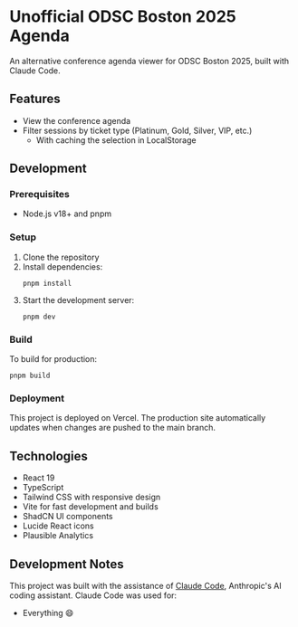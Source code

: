# Unofficial ODSC Boston 2025 Agenda

An alternative conference agenda viewer for ODSC Boston 2025, built with Claude Code.

## Features

- View the conference agenda
- Filter sessions by ticket type (Platinum, Gold, Silver, VIP, etc.)
  - With caching the selection in LocalStorage

## Development

### Prerequisites

- Node.js v18+ and pnpm

### Setup

1. Clone the repository
2. Install dependencies:
   ```
   pnpm install
   ```
3. Start the development server:
   ```
   pnpm dev
   ```

### Build

To build for production:
```
pnpm build
```

### Deployment

This project is deployed on Vercel. The production site automatically updates when changes are pushed to the main branch.

## Technologies

- React 19
- TypeScript
- Tailwind CSS with responsive design
- Vite for fast development and builds
- ShadCN UI components
- Lucide React icons
- Plausible Analytics

## Development Notes

This project was built with the assistance of [Claude Code](https://claude.ai/code), Anthropic's AI coding assistant. Claude Code was used for:

- Everything 😄
